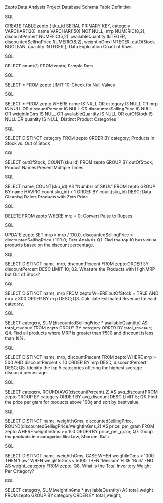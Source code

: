 Zepto Data Analysis Project
Database Schema
Table Definition

SQL

CREATE TABLE zepto (
    sku_id SERIAL PRIMARY KEY,
    category VARCHAR(120),
    name VARCHAR(150) NOT NULL,
    mrp NUMERIC(8,2),
    discountPercent NUMERIC(5,2),
    availableQuantity INTEGER,
    discountedSellingPrice NUMERIC(8,2),
    weightInGms INTEGER,
    outOfStock BOOLEAN,
    quantity INTEGER
);
Data Exploration
Count of Rows

SQL

SELECT count(*) FROM zepto;
Sample Data

SQL

SELECT * FROM zepto
LIMIT 10;
Check for Null Values

SQL

SELECT * FROM zepto
WHERE name IS NULL
OR category IS NULL
OR mrp IS NULL
OR discountPercent IS NULL
OR discountedSellingPrice IS NULL
OR weightInGms IS NULL
OR availableQuantity IS NULL
OR outOfStock IS NULL
OR quantity IS NULL;
Distinct Product Categories

SQL

SELECT DISTINCT category
FROM zepto
ORDER BY category;
Products In Stock vs. Out of Stock

SQL

SELECT outOfStock, COUNT(sku_id)
FROM zepto
GROUP BY outOfStock;
Product Names Present Multiple Times

SQL

SELECT name, COUNT(sku_id) AS "Number of SKUs"
FROM zepto
GROUP BY name
HAVING count(sku_id) > 1
ORDER BY count(sku_id) DESC;
Data Cleaning
Delete Products with Zero Price

SQL

DELETE FROM zepto
WHERE mrp = 0;
Convert Paise to Rupees

SQL

UPDATE zepto
SET mrp = mrp / 100.0,
    discountedSellingPrice = discountedSellingPrice / 100.0;
Data Analysis
Q1. Find the top 10 best-value products based on the discount percentage.

SQL

SELECT DISTINCT name, mrp, discountPercent
FROM zepto
ORDER BY discountPercent DESC
LIMIT 10;
Q2. What are the Products with High MRP but Out of Stock?

SQL

SELECT DISTINCT name, mrp
FROM zepto
WHERE outOfStock = TRUE AND mrp > 300
ORDER BY mrp DESC;
Q3. Calculate Estimated Revenue for each category.

SQL

SELECT category,
    SUM(discountedSellingPrice * availableQuantity) AS total_revenue
FROM zepto
GROUP BY category
ORDER BY total_revenue;
Q4. Find all products where MRP is greater than ₹500 and discount is less than 10%.

SQL

SELECT DISTINCT name, mrp, discountPercent
FROM zepto
WHERE mrp > 500 AND discountPercent < 10
ORDER BY mrp DESC, discountPercent DESC;
Q5. Identify the top 5 categories offering the highest average discount percentage.

SQL

SELECT category,
    ROUND(AVG(discountPercent),2) AS avg_discount
FROM zepto
GROUP BY category
ORDER BY avg_discount DESC
LIMIT 5;
Q6. Find the price per gram for products above 100g and sort by best value.

SQL

SELECT DISTINCT name, weightInGms, discountedSellingPrice,
    ROUND(discountedSellingPrice/weightInGms,2) AS price_per_gram
FROM zepto
WHERE weightInGms >= 100
ORDER BY price_per_gram;
Q7. Group the products into categories like Low, Medium, Bulk.

SQL

SELECT DISTINCT name, weightInGms,
    CASE WHEN weightInGms < 1000 THEN 'Low'
         WHEN weightInGms < 5000 THEN 'Medium'
         ELSE 'Bulk'
    END AS weight_category
FROM zepto;
Q8. What is the Total Inventory Weight Per Category?

SQL

SELECT category,
    SUM(weightInGms * availableQuantity) AS total_weight
FROM zepto
GROUP BY category
ORDER BY total_weight;
